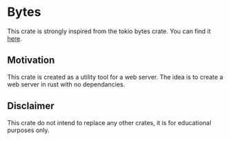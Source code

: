 # Bytes

This crate is strongly inspired from the tokio bytes crate. You can find it [here](https://github.com/tokio-rs/bytes).

## Motivation

This crate is created as a utility tool for a web server. The idea is to create a web server in rust with no dependancies.

## Disclaimer

This crate do not intend to replace any other crates, it is for educational purposes only.
